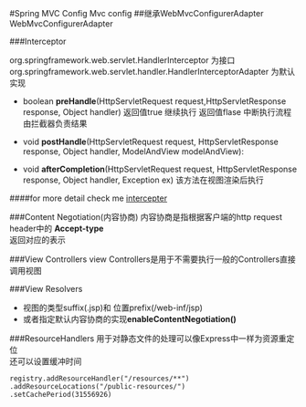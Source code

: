 #Spring MVC Config
Mvc config
##继承WebMvcConfigurerAdapter
WebMvcConfigurerAdapter

###Interceptor

org.springframework.web.servlet.HandlerInterceptor
为接口  
org.springframework.web.servlet.handler.HandlerInterceptorAdapter
为默认实现

* boolean **preHandle**(HttpServletRequest request,HttpServletResponse response, Object handler)
返回值true 继续执行
返回值flase 中断执行流程由拦截器负责结果

* void **postHandle**(HttpServletRequest request, HttpServletResponse response, Object handler, ModelAndView modelAndView):

* void **afterCompletion**(HttpServletRequest request, HttpServletResponse response, Object handler, Exception ex)
该方法在视图渲染后执行

####for more detail check me [intercepter]

###Content Negotiation(内容协商)
内容协商是指根据客户端的http request header中的 **Accept-type**  
返回对应的表示

###View Controllers
view Controllers是用于不需要执行一般的Controllers直接调用视图

###View Resolvers
* 视图的类型suffix(.jsp)和 位置prefix(/web-inf/jsp)
* 或者指定默认内容协商的实现**enableContentNegotiation()**

###ResourceHandlers
用于对静态文件的处理可以像Express中一样为资源重定位  
还可以设置缓冲时间  

	registry.addResourceHandler("/resources/**")
	.addResourceLocations("/public-resources/")
	.setCachePeriod(31556926)








[intercepter]: http://www.journaldev.com/2676/spring-mvc-interceptors-example-handlerinterceptor-and-handlerinterceptoradapter
